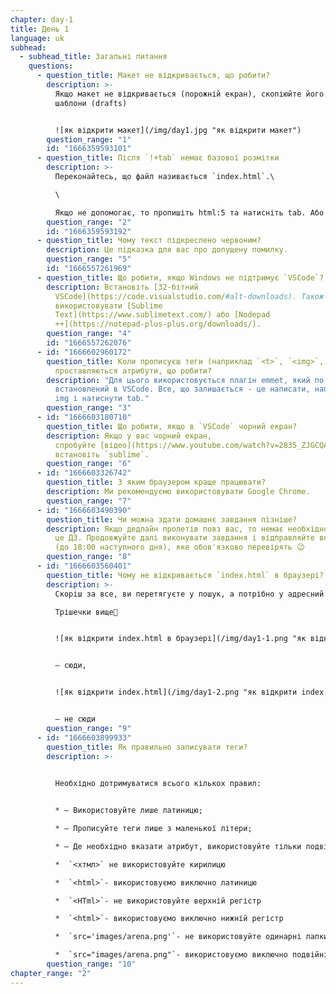 ```yaml
---
chapter: day-1
title: День 1
language: uk
subhead:
  - subhead_title: Загальні питання
    questions:
      - question_title: Макет не відкривається, що робити?
        description: >-
          Якщо макет не відкривається (порожній екран), скопіюйте його собі в
          шаблони (drafts)


          ![як відкрити макет](/img/day1.jpg "як відкрити макет")
        question_range: "1"
        id: "1666359593101"
      - question_title: П﻿ісля `!+tab` немає базової розмітки
        description: >-
          Переконайтесь, що файл називається `index.html`.\

          \

          Якщо не допомогає, то пропишіть html:5 та натисніть tab. Або пропишіть просто html і з випадаючого списку оберіть html:5 (у редакторі коду у файлі `index.html).`
        question_range: "2"
        id: "1666359593192"
      - question_title: Ч﻿ому текст підкреслено червоним?
        description: Це підказка для вас про допущену помилку.
        question_range: "5"
        id: "1666557261969"
      - question_title: Щ﻿о робити, якщо Windows не підтримує `VSCode`?
        description: Встановіть [32-бітний
          VSCode](https://code.visualstudio.com/#alt-downloads). Також можна
          використовувати [Sublime
          Text](https://www.sublimetext.com/) або [Nodepad
          ++](https://notepad-plus-plus.org/downloads/).
        question_range: "4"
        id: "1666557262076"
      - id: "1666602960172"
        question_title: Коли прописуєш теги (наприклад `<﻿t>`, `<img>`, або `<link>`) не
          проставляються атрибути, що робити?
        description: "Для цього використовується плагін emmet, який по дефолту вже
          встановлений в VSCode. Все, що залишається - це написати, наприклад:
          img і натиснути tab."
        question_range: "3"
      - id: "1666603180710"
        question_title: Щ﻿о робити, якщо в `VSCode` чорний екран?
        description: Якщо у вас чорний екран,
          спробуйте [відео](https://www.youtube.com/watch?v=2835_ZJGCQA) або
          встановіть `sublime`.
        question_range: "6"
      - id: "1666603326742"
        question_title: З﻿ яким браузером краще працювати?
        description: Ми рекомендуємо використовувати Google Chrome.
        question_range: "7"
      - id: "1666603490390"
        question_title: Ч﻿и можна здати домашнє завдання пізніше?
        description: Якщо дедлайн пролетів повз вас, то немає необхідності відправляти
          це ДЗ. Продовжуйте далі виконувати завдання і відправляйте вже нове ДЗ
          (до 18:00 наступного дня), яке обов'язково перевірять 😉
        question_range: "8"
      - id: "1666603560401"
        question_title: Ч﻿ому не відкривається `index.html` в браузері?
        description: >-
          Скоріш за все, ви перетягуєте у пошук, а потрібно у адресний рядок😉\

          Трішечки вище🤗


          ![як відкрити index.html в браузері](/img/day1-1.png "як відкрити index.html в браузері")


          – сюди,


          ![як відкрити index.html](/img/day1-2.png "як відкрити index.html")


          – не сюди
        question_range: "9"
      - id: "1666603899933"
        question_title: Я﻿к правильно записувати теги?
        description: >-
          

          Необхідно дотримуватися всього кількох правил:


          * – Використовуйте лише латиницю;

          * – Прописуйте теги лише з маленької літери;

          * – Де необхідно вказати атрибут, використовуйте тільки подвійні лапки.

          *  `<хтмл>` не використовуйте кирилицю

          *  `<html>`- використовуємо виключно латиницю

          *  `<HTml>`- не використовуйте верхній регістр

          *  `<html>`- використовуємо виключно нижній регістр

          *  `src='images/arena.png'`- не використовуйте одинарні лапки

          *  `src="images/arena.png"`- використовуємо виключно подвійні лапки
        question_range: "10"
chapter_range: "2"
---
```

